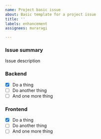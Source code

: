 ```yaml
---
name: Project basic issue
about: Basic template for a project issue
title: ''
labels: enhancement
assignees: muraragi

---
```


### Issue summary

Issue description

### Backend

- [x] Do a thing
- [ ] Do another thing
- [ ] And one more thing

### Frontend

- [x] Do a thing
- [ ] Do another thing
- [ ] And one more thing

